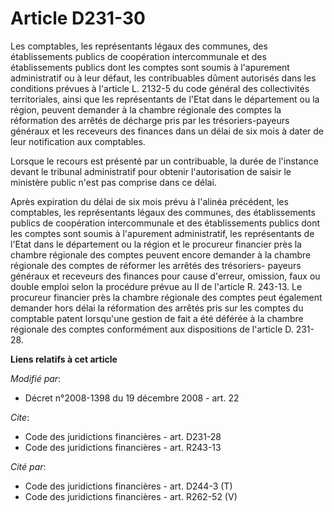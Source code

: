 # Article D231-30

Les comptables, les représentants légaux des communes, des établissements publics de coopération intercommunale et des
établissements publics dont les comptes sont soumis à l'apurement administratif ou à leur défaut, les contribuables dûment
autorisés dans les conditions prévues à l'article L. 2132-5 du code général des collectivités territoriales, ainsi que les
représentants de l'Etat dans le département ou la région, peuvent demander à la chambre régionale des comptes la réformation
des arrêtés de décharge pris par les trésoriers-payeurs généraux et les receveurs des finances dans un délai de six mois à
dater de leur notification aux comptables. 

Lorsque le recours est présenté par un contribuable, la durée de l'instance devant le tribunal administratif pour obtenir
l'autorisation de saisir le ministère public n'est pas comprise dans ce délai. 

Après expiration du délai de six mois prévu à l'alinéa précédent, les comptables, les représentants légaux des communes, des
établissements publics de coopération intercommunale et des établissements publics dont les comptes sont soumis à l'apurement
administratif, les représentants de l'Etat dans le département ou la région et le procureur financier près la chambre
régionale des comptes peuvent encore demander à la chambre régionale des comptes de réformer les arrêtés des trésoriers-
payeurs généraux et receveurs des finances pour cause d'erreur, omission, faux ou double emploi selon la procédure prévue au
II de l'article R. 243-13. Le procureur financier près la chambre régionale des comptes peut également demander hors délai la
réformation des arrêtés pris sur les comptes du comptable patent lorsqu'une gestion de fait a été déférée à la chambre
régionale des comptes conformément aux dispositions de l'article D. 231-28.

**Liens relatifs à cet article**

_Modifié par_:

  - Décret n°2008-1398 du 19 décembre 2008 - art. 22

_Cite_:

  - Code des juridictions financières - art. D231-28
  - Code des juridictions financières - art. R243-13

_Cité par_:

  - Code des juridictions financières - art. D244-3 (T)
  - Code des juridictions financières - art. R262-52 (V)

